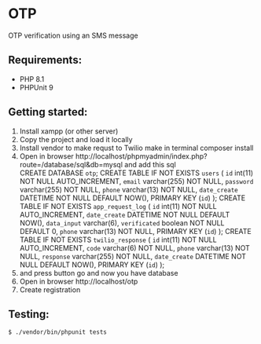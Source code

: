 # OTP
OTP verification using an SMS message

## Requirements:
- PHP 8.1
- PHPUnit 9

## Getting started:
1. Install xampp (or other server)
2. Copy the project and load it locally
3. Install vendor to make requst to Twilio make in terminal composer install
4. Open in browser http://localhost/phpmyadmin/index.php?route=/database/sql&db=mysql and add this sql  
   CREATE DATABASE `otp`;
   CREATE TABLE IF NOT EXISTS `users` (
   `id` int(11) NOT NULL AUTO_INCREMENT,
   `email` varchar(255) NOT NULL,
   `password` varchar(255) NOT NULL,
   `phone` varchar(13) NOT NULL,
   `date_create` DATETIME NOT NULL DEFAULT NOW(),
   PRIMARY KEY (`id`)
   );
   CREATE TABLE IF NOT EXISTS `app_request_log` (
   `id` int(11) NOT NULL AUTO_INCREMENT,
   `date_create` DATETIME NOT NULL DEFAULT NOW(),
   `data_input` varchar(6),
   `verificated` boolean NOT NULL DEFAULT 0,
   `phone` varchar(13) NOT NULL,
   PRIMARY KEY (`id`)
   );
   CREATE TABLE IF NOT EXISTS `twilio_response` (
   `id` int(11) NOT NULL AUTO_INCREMENT,
   `code` varchar(6) NOT NULL,
   `phone` varchar(13) NOT NULL,
   `response` varchar(255) NOT NULL,
   `date_create` DATETIME NOT NULL DEFAULT NOW(),
   PRIMARY KEY (`id`)
   );
5. and press button go  and now you have database
6. Open in browser http://localhost/otp
7. Create registration

## Testing:
```$ ./vendor/bin/phpunit tests```